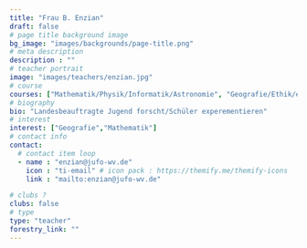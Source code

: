 ```yaml
---
title: "Frau B. Enzian"
draft: false
# page title background image
bg_image: "images/backgrounds/page-title.png"
# meta description
description : ""
# teacher portrait
image: "images/teachers/enzian.jpg"
# course
courses: ["Mathematik/Physik/Informatik/Astronomie", "Geografie/Ethik/ev. Religion"]
# biography
bio: "Landesbeauftragte Jugend forscht/Schüler experementieren"
# interest
interest: ["Geografie","Mathematik"]
# contact info
contact:
  # contact item loop
  - name : "enzian@jufo-wv.de"
    icon : "ti-email" # icon pack : https://themify.me/themify-icons
    link : "mailto:enzian@jufo-wv.de"

# clubs ?
clubs: false
# type
type: "teacher"
forestry_link: ""
---
```


